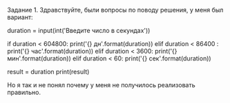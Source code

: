 Задание 1. 
Здравствуйте, были вопросы по поводу решения, у меня был вариант: 


duration = input(int('Введите число в секундах'))

if duration < 604800:
     print('{} дн'.format(duration))
elif duration < 86400 :
     print('{} час'.format(duration))
elif duration < 3600:
     print('{} мин'.format(duration))
elif duration < 60:
     print('{} сек'.format(duration))

result = duration
print(result)


Но я так и не понял почему у меня не получилось реализовать правильно.
